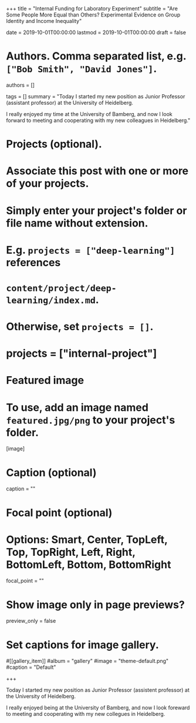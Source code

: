 +++
title = "Internal Funding for Laboratory Experiment"
subtitle = "Are Some People More Equal than Others? Experimental Evidence on Group Identity and Income Inequality"

date = 2019-10-01T00:00:00
lastmod = 2019-10-01T00:00:00
draft = false

# Authors. Comma separated list, e.g. `["Bob Smith", "David Jones"]`.
authors = []

tags = []
summary = "Today I started my new position as Junior Professor (assistant professor) at the University of Heidelberg.

I really enjoyed my time at the University of Bamberg, and now I look forward to meeting and cooperating with my new colleagues in Heidelberg."

# Projects (optional).
#   Associate this post with one or more of your projects.
#   Simply enter your project's folder or file name without extension.
#   E.g. `projects = ["deep-learning"]` references 
#   `content/project/deep-learning/index.md`.
#   Otherwise, set `projects = []`.
# projects = ["internal-project"]

# Featured image
# To use, add an image named `featured.jpg/png` to your project's folder. 
[image]
  # Caption (optional)
  caption = ""

  # Focal point (optional)
  # Options: Smart, Center, TopLeft, Top, TopRight, Left, Right, BottomLeft, Bottom, BottomRight
  focal_point = ""

  # Show image only in page previews?
  preview_only = false

# Set captions for image gallery.

#[[gallery_item]]
#album = "gallery"
#image = "theme-default.png"
#caption = "Default"

+++

Today I started my new position as Junior Professor (assistent professor) at the University of Heidelberg.

I really enjoyed being at the University of Bamberg, and now I look foreward to meeting and cooperating with my new collegues in Heidelberg.
